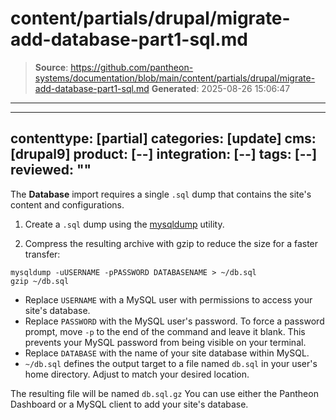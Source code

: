 # content/partials/drupal/migrate-add-database-part1-sql.md

> **Source**: https://github.com/pantheon-systems/documentation/blob/main/content/partials/drupal/migrate-add-database-part1-sql.md
> **Generated**: 2025-08-26 15:06:47

---

---
contenttype: [partial]
categories: [update]
cms: [drupal9]
product: [--]
integration: [--]
tags: [--]
reviewed: ""
---

The **Database** import requires a single `.sql` dump that contains the site's content and configurations.

1. Create a `.sql` dump using the [mysqldump](https://dev.mysql.com/doc/refman/5.7/en/mysqldump.html) utility.

1. Compress the resulting archive with gzip to reduce the size for a faster transfer:

  ```bash{promptUser: user}
  mysqldump -uUSERNAME -pPASSWORD DATABASENAME > ~/db.sql
  gzip ~/db.sql
  ```

   - Replace `USERNAME` with a MySQL user with permissions to access your site's database.
   - Replace `PASSWORD` with the MySQL user's password. To force a password prompt, move `-p` to the end of the command and leave it blank. This prevents your MySQL password from being visible on your terminal.
   - Replace `DATABASE` with the name of your site database within MySQL.
   - `~/db.sql` defines the output target to a file named `db.sql` in your user's home directory. Adjust to match your desired location.

The resulting file will be named `db.sql.gz` You can use either the Pantheon Dashboard or a MySQL client to add your site's database.
